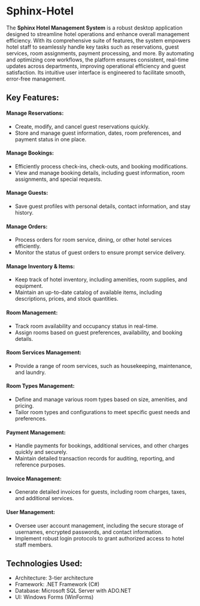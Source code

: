 # Sphinx-Hotel

The **Sphinx Hotel Management System** is a robust desktop application designed to streamline hotel operations and enhance overall management efficiency. With its comprehensive suite of features, the system empowers hotel staff to seamlessly handle key tasks such as reservations, guest services, room assignments, payment processing, and more. By automating and optimizing core workflows, the platform ensures consistent, real-time updates across departments, improving operational efficiency and guest satisfaction. Its intuitive user interface is engineered to facilitate smooth, error-free management.

## Key Features:

#### Manage Reservations: 
- Create, modify, and cancel guest reservations quickly.
- Store and manage guest information, dates, room preferences, and payment status in one place.

#### Manage Bookings: 
- Efficiently process check-ins, check-outs, and booking modifications.
- View and manage booking details, including guest information, room assignments, and special requests.

#### Manage Guests: 
- Save guest profiles with personal details, contact information, and stay history.

#### Manage Orders: 
- Process orders for room service, dining, or other hotel services efficiently.
- Monitor the status of guest orders to ensure prompt service delivery.

#### Manage Inventory & Items: 
- Keep track of hotel inventory, including amenities, room supplies, and equipment.
- Maintain an up-to-date catalog of available items, including descriptions, prices, and stock quantities.

#### Room Management: 
- Track room availability and occupancy status in real-time. 
- Assign rooms based on guest preferences, availability, and booking details.

#### Room Services Management: 
- Provide a range of room services, such as housekeeping, maintenance, and laundry.

#### Room Types Management: 
- Define and manage various room types based on size, amenities, and pricing.
- Tailor room types and configurations to meet specific guest needs and preferences.
#### Payment Management: 
- Handle payments for bookings, additional services, and other charges quickly and securely.
- Maintain detailed transaction records for auditing, reporting, and reference purposes.

#### Invoice Management: 
- Generate detailed invoices for guests, including room charges, taxes, and additional services.

#### User Management: 
- Oversee user account management, including the secure storage of usernames, encrypted passwords, and contact information.
- Implement robust login protocols to grant authorized access to hotel staff members.


## Technologies Used:
- Architecture: 3-tier architecture
- Framework: .NET Framework (C#)
- Database: Microsoft SQL Server with ADO.NET
- UI: Windows Forms (WinForms)
